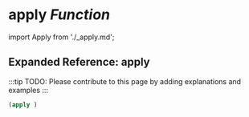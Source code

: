 # **apply** *Function*

import Apply from './_apply.md';

<Apply />

## Expanded Reference: apply

:::tip
TODO: Please contribute to this page by adding explanations and examples
:::

```lisp
(apply )
```
